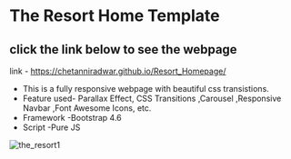 
# The Resort Home Template 
## click the link below to see the webpage
link - https://chetanniradwar.github.io/Resort_Homepage/

* This is a fully responsive webpage with beautiful css transistions.
* Feature used- Parallax Effect, CSS Transitions ,Carousel ,Responsive Navbar ,Font Awesome Icons, etc.
* Framework -Bootstrap 4.6
* Script -Pure JS


![the_resort1](https://user-images.githubusercontent.com/62559514/117582404-80ec3b80-b11f-11eb-98e9-a5eec5efa153.gif)
